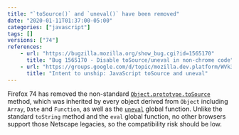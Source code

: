 ```yaml
---
title: "`toSource()` and `uneval()` have been removed"
date: "2020-01-11T01:37:00-05:00"
categories: ["javascript"]
tags: []
versions: ["74"]
references:
    - url: "https://bugzilla.mozilla.org/show_bug.cgi?id=1565170"
      title: "Bug 1565170 - Disable toSource/uneval in non-chrome code"
    - url: "https://groups.google.com/d/topic/mozilla.dev.platform/WVk3jvpzsgs/discussion"
      title: "Intent to unship: JavaScript toSource and uneval"
---
```

Firefox 74 has removed the non-standard [`Object.prototype.toSource`](https://developer.mozilla.org/docs/Web/JavaScript/Reference/Global_Objects/Object/toSource) method, which was inherited by every object derived from `Object` including `Array`, `Date` and `Function`, as well as the [`uneval`](https://developer.mozilla.org/docs/Web/JavaScript/Reference/Global_Objects/uneval) global function. Unlike the standard `toString` method and the `eval` global function, no other browsers support those Netscape legacies, so the compatibility risk should be low.
